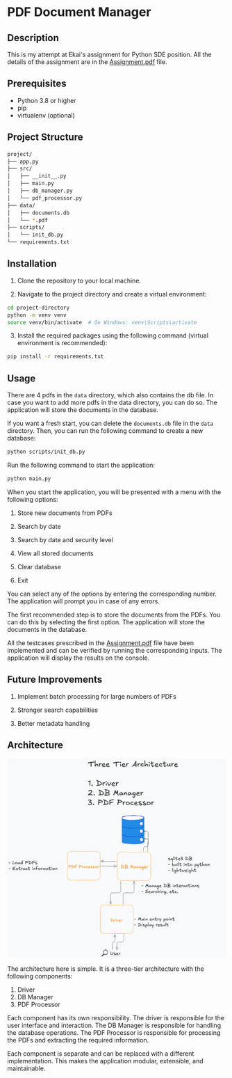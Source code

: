 # PDF Document Manager

## Description

This is my attempt at Ekai's assignment for Python SDE position. All the details of the assignment are in the [Assignment.pdf](Assignment.pdf) file.

## Prerequisites

- Python 3.8 or higher
- pip
- virtualenv (optional)

## Project Structure

```bash
project/
├── app.py
├── src/
│   ├── __init__.py
│   ├── main.py
│   ├── db_manager.py
│   └── pdf_processor.py
├── data/
│   ├── documents.db
│   └── *.pdf
├── scripts/
│   └── init_db.py
└── requirements.txt
```

## Installation

1. Clone the repository to your local machine.

2. Navigate to the project directory and create a virtual environment:

```bash
cd project-directory
python -m venv venv
source venv/bin/activate  # On Windows: venv\Scripts\activate
```

3. Install the required packages using the following command (virtual environment is recommended):

```bash
pip install -r requirements.txt
```

## Usage

There are 4 pdfs in the `data` directory, which also contains the db file. In case you want to add more pdfs in the data directory, you can do so. The application will store the documents in the database.

If you want a fresh start, you can delete the `documents.db` file in the `data` directory. Then, you can run the following command to create a new database:

```bash
python scripts/init_db.py
```

Run the following command to start the application:

```bash
python main.py
```

When you start the application, you will be presented with a menu with the following options:

1. Store new documents from PDFs

2. Search by date

3. Search by date and security level

4. View all stored documents

5. Clear database

6. Exit

You can select any of the options by entering the corresponding number. The application will prompt you in case of any errors.

The first recommended step is to store the documents from the PDFs. You can do this by selecting the first option. The application will store the documents in the database.

All the testcases prescribed in the [Assignment.pdf](Assignment.pdf) file have been implemented and can be verified by running the corresponding inputs. The application will display the results on the console.

## Future Improvements

1. Implement batch processing for large numbers of PDFs

2. Stronger search capabilities

3. Better metadata handling

## Architecture

![Architecture](architecture.png)

The architecture here is simple. It is a three-tier architecture with the following components:

1. Driver
2. DB Manager
3. PDF Processor

Each component has its own responsibility. The driver is responsible for the user interface and interaction. The DB Manager is responsible for handling the database operations. The PDF Processor is responsible for processing the PDFs and extracting the required information.

Each component is separate and can be replaced with a different implementation. This makes the application modular, extensible, and maintainable.
